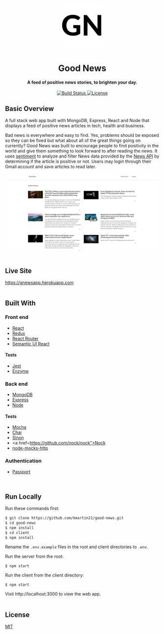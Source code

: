 <p align="center"><img src="/client/src/images/logo.png" title="Good News logo" alt="Good News logo" height="150px" width="150px"></p>
                                                                                                                                
<h1 align="center">Good News</h1> 

<h4 align="center">A feed of positive news stories, to brighten your day.</h4>

<div align="center">
  <a href="https://travis-ci.org/kmartin21/good-news">
    <img src="https://img.shields.io/travis/kmartin21/good-news/master.svg?style=flat-square"
      alt="Build Status" />
  </a>
  <a href="http://badges.mit-license.org">
    <img src="http://img.shields.io/:license-mit-blue.svg?style=flat-square"
      alt="License" />
  </a>
</div>

## Basic Overview
A full stack web app built with MongoDB, Express, React and Node that displays a feed of positive news articles in tech, health and business.
<br>

Bad news is everywhere and easy to find. Yes, problems should be exposed so they can be fixed but what about all of the great things going on currently? Good News was built to encourage people to find positivity in the world and give them something to look forward to after reading the news. It uses <a href="https://github.com/thisandagain/sentiment">sentiment</a> to analyze and filter News data provided by the <a href="https://newsapi.org/">News API</a> by determining if the article is positive or not. Users may login through their Gmail account and save articles to read later. 

![Good News screenshot](/client/src/images/Screenshot.png)
<br>
<br>

## Live Site
https://gnewsapp.herokuapp.com
<br>
<br>

## Built With
### Front end
* <a href="https://reactjs.org">React</a>
* <a href="https://redux.js.org">Redux</a>
* <a href="https://github.com/ReactTraining/react-router">React Router</a>
* <a href="https://react.semantic-ui.com/">Semantic UI React</a>
#### Tests
* <a href="https://jestjs.io">Jest</a>
* <a href="https://airbnb.io/enzyme">Enzyme</a>
### Back end
* <a href="https://www.mongodb.com">MongoDB</a>
* <a href="https://expressjs.com/">Express</a>
* <a href="https://nodejs.org/en">Node</a>
#### Tests
* <a href="https://mochajs.org">Mocha</a>
* <a href="https://www.chaijs.com">Chai</a>
* <a href="https://sinonjs.org/">Sinon</a>
* <a href=https://github.com/nock/nock">Nock</a>
* <a href="https://github.com/howardabrams/node-mocks-http">node-mocks-http</a>
### Authentication
* <a href="http://www.passportjs.org/">Passport</a>
<br>

## Run Locally
Run these commands first:
```
$ git clone https://github.com/kmartin21/good-news.git
$ cd good-news
$ npm install
$ cd client
$ npm install
```
Rename the ```.env.example``` files in the root and client directories to ```.env```.

Run the server from the root:
```
$ npm start
```

Run the client from the client directory:
```
$ npm start
```

Visit http://localhost:3000 to view the web app.
<br>
<br>

## License
<a href="https://opensource.org/licenses/mit-license.php">MIT</a>

